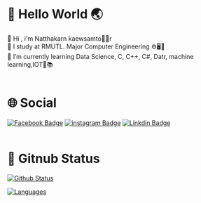 # 🙌 Hello World 🌏
  👋 Hi , i'm Natthakarn kaewsamto🙋‍♀️r                               
  🌱 I study at RMUTL. Major Computer Engineering ⚙️🖥️👾                                
  💭 I’m currently learning Data Science, C, C++, C#, Datr, machine learning,IOT🦾📚
<br>
<br>
# 🌐 Social 

[![Facebook Badge](https://img.shields.io/badge/-PALMMY-blue?style=flat&logo=Facebook&logoColor=white&link=https://www.facebook.com/PALM.P02/)](https://www.facebook.com/PALM.P02/)
[![instagram Badge](https://img.shields.io/badge/-0pxlxy2-8938FF?style=flat&logo=instagram&logoColor=white)](https://www.instagram.com/0pxlxy2/?hl=en)
[![Linkdin Badge](https://img.shields.io/badge/-linkedin-2E3192?style=flat&logo=linkedin&logoColor=white&link=https://www.linkedin.com/in/natthakarn-kaewsamtor-4161162a4/)](https://www.linkedin.com/in/natthakarn-kaewsamtor-4161162a4/)
<br>
<br>
# 🌟 Gitnub Status
[![Github Status](https://github-readme-stats.vercel.app/api?username=palmnatthakarn&count_private=true&theme=onedark&show_icons=true)](https://github.com/palmnatthakarn)

[![Languages](https://github-readme-stats.vercel.app/api/top-langs/?username=palmnatthakarn&layout=compact&langs_count=10&hide_border=true&custom_title=Languages&bg_color=f5f5f5)](https://github.com/palmnatthakarn)

